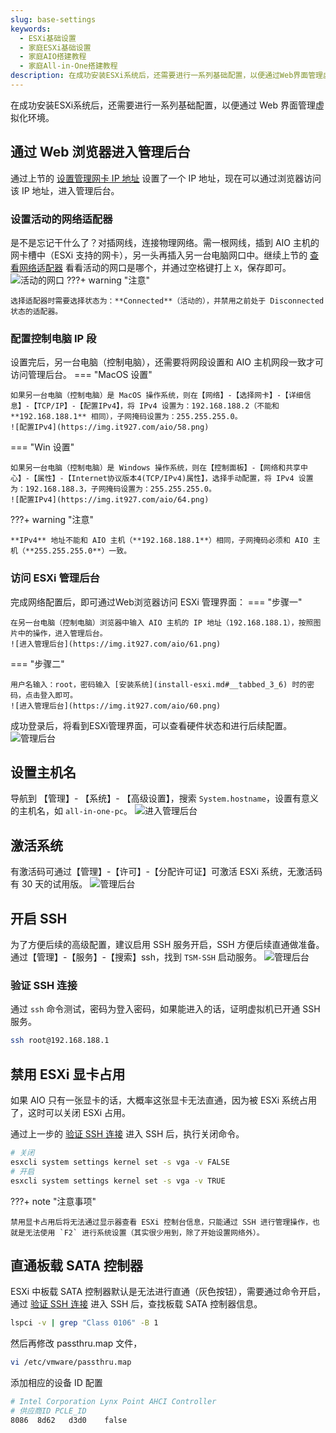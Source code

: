 ```yaml
---
slug: base-settings
keywords: 
  - ESXi基础设置
  - 家庭ESXi基础设置
  - 家庭AIO搭建教程
  - 家庭All-in-One搭建教程
description: 在成功安装ESXi系统后，还需要进行一系列基础配置，以便通过Web界面管理虚拟化环境。
---
```

在成功安装ESXi系统后，还需要进行一系列基础配置，以便通过 Web 界面管理虚拟化环境。
## 通过 Web 浏览器进入管理后台
通过上节的 [设置管理网卡 IP 地址](install-esxi.md#ip_1) 设置了一个 IP 地址，现在可以通过浏览器访问该 IP 地址，进入管理后台。

### 设置活动的网络适配器
是不是忘记干什么了？对插网线，连接物理网络。需一根网线，插到 AIO 主机的网卡槽中（ESXi 支持的网卡），另一头再插入另一台电脑网口中。继续上节的 [查看网络适配器](install-esxi.md#_7) 看看活动的网口是哪个，并通过空格键打上 `X`，保存即可。
![活动的网口](https://img.it927.com/aio/59.png)
???+ warning "注意"

    选择适配器时需要选择状态为：**Connected**（活动的），并禁用之前处于 Disconnected 状态的适配器。

### 配置控制电脑 IP 段
设置完后，另一台电脑（控制电脑），还需要将网段设置和 AIO 主机网段一致才可访问管理后台。
=== "MacOS 设置"

    如果另一台电脑（控制电脑）是 MacOS 操作系统，则在【网络】-【选择网卡】-【详细信息】-【TCP/IP】-【配置IPv4】，将 IPv4 设置为：192.168.188.2（不能和 **192.168.188.1** 相同），子网掩码设置为：255.255.255.0。
    ![配置IPv4](https://img.it927.com/aio/58.png)

=== "Win 设置"

    如果另一台电脑（控制电脑）是 Windows 操作系统，则在【控制面板】-【网络和共享中心】-【属性】-【Internet协议版本4(TCP/IPv4)属性】，选择手动配置，将 IPv4 设置为：192.168.188.3，子网掩码设置为：255.255.255.0。
    ![配置IPv4](https://img.it927.com/aio/64.png)

???+ warning "注意"

    **IPv4** 地址不能和 AIO 主机（**192.168.188.1**）相同，子网掩码必须和 AIO 主机（**255.255.255.0**）一致。

### 访问 ESXi 管理后台
完成网络配置后，即可通过Web浏览器访问 ESXi 管理界面：
=== "步骤一"
    
    在另一台电脑（控制电脑）浏览器中输入 AIO 主机的 IP 地址（192.168.188.1），按照图片中的操作，进入管理后台。
    ![进入管理后台](https://img.it927.com/aio/61.png)

=== "步骤二"
    
    用户名输入：root，密码输入 [安装系统](install-esxi.md#__tabbed_3_6) 时的密码，点击登入即可。
    ![进入管理后台](https://img.it927.com/aio/60.png)

成功登录后，将看到ESXi管理界面，可以查看硬件状态和进行后续配置。
![管理后台](https://img.it927.com/aio/62.png)
## 设置主机名
导航到 【管理】- 【系统】- 【高级设置】，搜索 `System.hostname`，设置有意义的主机名，如 `all-in-one-pc`。
![进入管理后台](https://img.it927.com/aio/66.png)
## 激活系统
有激活码可通过【管理】-【许可】-【分配许可证】可激活 ESXi 系统，无激活码有 30 天的试用版。
![管理后台](https://img.it927.com/aio/63.png)

## 开启 SSH 
为了方便后续的高级配置，建议启用 SSH 服务开启，SSH 方便后续直通做准备。通过【管理】-【服务】-【搜索】ssh，找到 `TSM-SSH` 启动服务。
![管理后台](https://img.it927.com/aio/65.png)
### 验证 SSH 连接
通过 `ssh` 命令测试，密码为登入密码，如果能进入的话，证明虚拟机已开通 SSH 服务。
```bash
ssh root@192.168.188.1
```
## 禁用 ESXi 显卡占用
如果 AIO 只有一张显卡的话，大概率这张显卡无法直通，因为被 ESXi 系统占用了，这时可以关闭 ESXi 占用。

通过上一步的 [验证 SSH 连接](base-settings.md#ssh_1) 进入 SSH 后，执行关闭命令。
```bash
# 关闭
esxcli system settings kernel set -s vga -v FALSE
# 开启
esxcli system settings kernel set -s vga -v TRUE
```
???+ note "注意事项"

    禁用显卡占用后将无法通过显示器查看 ESXi 控制台信息，只能通过 SSH 进行管理操作，也就是无法使用 `F2` 进行系统设置（其实很少用到，除了开始设置网络外）。

## 直通板载 SATA 控制器
ESXi 中板载 SATA 控制器默认是无法进行直通（灰色按钮），需要通过命令开启，通过 [验证 SSH 连接](base-settings.md#ssh_1) 进入 SSH 后，查找板载 SATA 控制器信息。
```bash
lspci -v | grep "Class 0106" -B 1
```
然后再修改 passthru.map 文件，
```bash
vi /etc/vmware/passthru.map
```
添加相应的设备 ID 配置
```bash
# Intel Corporation Lynx Point AHCI Controller
# 供应商ID PCLE_ID
8086  8d62   d3d0    false
```
